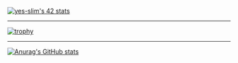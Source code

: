 <a href="https://github.com/oakoudad/badge42"><img src="https://badge.mediaplus.ma/black/yes-slim" alt="yes-slim's 42 stats" /></a>

---

[![trophy](https://github-profile-trophy.vercel.app/?username=Yns-Sl)](https://github.com/ryo-ma/github-profile-trophy)

---

[![Anurag's GitHub stats](https://github-readme-stats.vercel.app/api?username=Yns-Sl)](https://github.com/anuraghazra/github-readme-stats)

